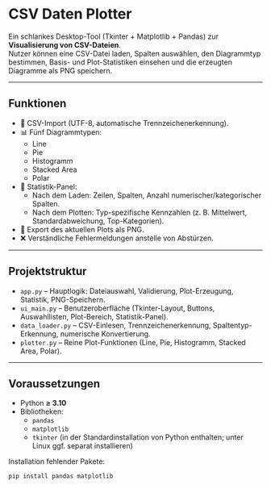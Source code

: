 # CSV Daten Plotter

Ein schlankes Desktop-Tool (Tkinter + Matplotlib + Pandas) zur **Visualisierung von CSV-Dateien**.  
Nutzer können eine CSV-Datei laden, Spalten auswählen, den Diagrammtyp bestimmen, Basis- und Plot-Statistiken einsehen und die erzeugten Diagramme als PNG speichern.

---

## Funktionen

- 📂 CSV-Import (UTF-8, automatische Trennzeichenerkennung).  
- 📊 Fünf Diagrammtypen:
  - Line
  - Pie
  - Histogramm
  - Stacked Area
  - Polar  
- 🧮 Statistik-Panel:
  - Nach dem Laden: Zeilen, Spalten, Anzahl numerischer/kategorischer Spalten.  
  - Nach dem Plotten: Typ-spezifische Kennzahlen (z. B. Mittelwert, Standardabweichung, Top-Kategorien).  
- 💾 Export des aktuellen Plots als PNG.  
- ❌ Verständliche Fehlermeldungen anstelle von Abstürzen.  

---

## Projektstruktur

- `app.py` – Hauptlogik: Dateiauswahl, Validierung, Plot-Erzeugung, Statistik, PNG-Speichern.  
- `ui_main.py` – Benutzeroberfläche (Tkinter-Layout, Buttons, Auswahllisten, Plot-Bereich, Statistik-Panel).  
- `data_loader.py` – CSV-Einlesen, Trennzeichenerkennung, Spaltentyp-Erkennung, numerische Konvertierung.  
- `plotter.py` – Reine Plot-Funktionen (Line, Pie, Histogramm, Stacked Area, Polar).  

---

## Voraussetzungen

- Python **≥ 3.10**  
- Bibliotheken:  
  - `pandas`  
  - `matplotlib`  
  - `tkinter` (in der Standardinstallation von Python enthalten; unter Linux ggf. separat installieren)  

Installation fehlender Pakete:

```bash
pip install pandas matplotlib

